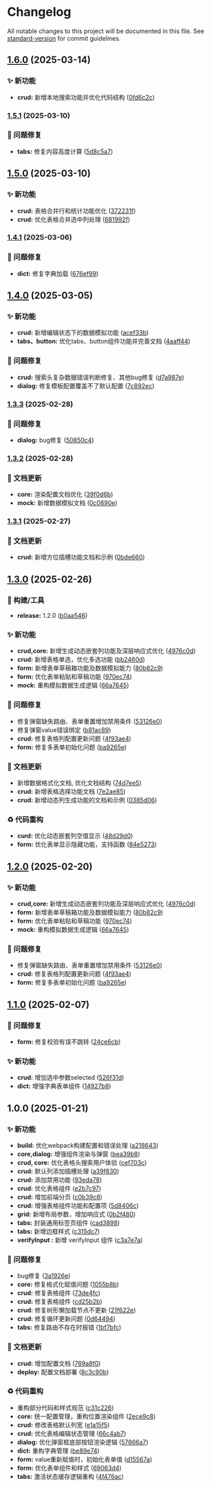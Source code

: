 # Changelog

All notable changes to this project will be documented in this file. See [standard-version](https://github.com/conventional-changelog/standard-version) for commit guidelines.

## [1.6.0](https://github.com/Blade-H1kar1/vue-super-crud/compare/v1.5.1...v1.6.0) (2025-03-14)


### ✨ 新功能

* **crud:** 新增本地搜索功能并优化代码结构 ([0fd6c2c](https://github.com/Blade-H1kar1/vue-super-crud/commit/0fd6c2ca0c62d5c26a2b9bf7f976cc39561e4ce7))

### [1.5.1](https://github.com/Blade-H1kar1/vue-super-crud/compare/v1.5.0...v1.5.1) (2025-03-10)


### 🐛 问题修复

* **tabs:** 修复内容高度计算 ([5d8c5a7](https://github.com/Blade-H1kar1/vue-super-crud/commit/5d8c5a71c84781f93b7f0f4321492cf67984c5c7))

## [1.5.0](https://github.com/Blade-H1kar1/vue-super-crud/compare/v1.4.1...v1.5.0) (2025-03-10)


### ✨ 新功能

* **crud:** 表格合并行和统计功能优化 ([372231f](https://github.com/Blade-H1kar1/vue-super-crud/commit/372231f2e0c55aab1c4c6a987d31331b90ad79ab))
* **crud:** 优化表格合并选中列处理 ([681992f](https://github.com/Blade-H1kar1/vue-super-crud/commit/681992f8d8225c88c49045129aaec7c8fb17708c))

### [1.4.1](https://github.com/Blade-H1kar1/vue-super-crud/compare/v1.4.0...v1.4.1) (2025-03-06)


### 🐛 问题修复

* **dict:** 修复字典加载 ([676ef99](https://github.com/Blade-H1kar1/vue-super-crud/commit/676ef9982a6130fd1f3302b2014ece0e29c4ba87))

## [1.4.0](https://github.com/Blade-H1kar1/vue-super-crud/compare/v1.3.3...v1.4.0) (2025-03-05)


### ✨ 新功能

* **crud:** 新增编辑状态下的数据模拟功能 ([acef33b](https://github.com/Blade-H1kar1/vue-super-crud/commit/acef33b034d1c8f37822677737752873b16dd2b7))
* **tabs、button:** 优化tabs、button组件功能并完善文档 ([4aaff44](https://github.com/Blade-H1kar1/vue-super-crud/commit/4aaff44602ef1e354d1dcd59ea695b62d0e4afbf))


### 🐛 问题修复

* **crud:**  搜索头复杂数据错误判断修复、其他bug修复 ([d7a987e](https://github.com/Blade-H1kar1/vue-super-crud/commit/d7a987e44b1ad7d89c3bff84999fbe987ea92033))
* **dialog:** 修复模板配置覆盖不了默认配置 ([7c892ec](https://github.com/Blade-H1kar1/vue-super-crud/commit/7c892ec7bbff2547cd5931e55c048076db486006))

### [1.3.3](https://github.com/Blade-H1kar1/vue-super-crud/compare/v1.3.2...v1.3.3) (2025-02-28)


### 🐛 问题修复

* **dialog:** bug修复 ([50850c4](https://github.com/Blade-H1kar1/vue-super-crud/commit/50850c4e19d71b1ac72ecff00e267287007eee98))

### [1.3.2](https://github.com/Blade-H1kar1/vue-super-crud/compare/v1.3.1...v1.3.2) (2025-02-28)


### 📝 文档更新

* **core:** 渲染配置文档优化 ([39f0d6b](https://github.com/Blade-H1kar1/vue-super-crud/commit/39f0d6bd8e7854ab22aae7d3bdd67bb799954be0))
* **mock:** 新增数据模拟文档 ([0c0890e](https://github.com/Blade-H1kar1/vue-super-crud/commit/0c0890e1f09f00c8d5b5cbc25ad9cbc40cbedf2f))

### [1.3.1](https://github.com/Blade-H1kar1/vue-super-crud/compare/v1.3.0...v1.3.1) (2025-02-27)


### 📝 文档更新

* **crud:** 新增方位插槽功能文档和示例 ([0bde660](https://github.com/Blade-H1kar1/vue-super-crud/commit/0bde660222047468540178524f9e6954f44b802e))

## [1.3.0](https://github.com/Blade-H1kar1/vue-super-crud/compare/v1.1.0...v1.3.0) (2025-02-26)


### 🚀 构建/工具

* **release:** 1.2.0 ([b0aa546](https://github.com/Blade-H1kar1/vue-super-crud/commit/b0aa546a917539260531bab28903ec55375b60b0))


### ✨ 新功能

* **crud,core:** 新增生成动态嵌套列功能及深层响应式优化 ([4976c0d](https://github.com/Blade-H1kar1/vue-super-crud/commit/4976c0d3feef8ecb189504df819796536bebcf57))
* **crud:** 新增表格单选，优化多选功能 ([bb2460d](https://github.com/Blade-H1kar1/vue-super-crud/commit/bb2460dfba4ddd37e08839826d1b68064b72bd09))
* **form:** 新增表单草稿箱功能及数据模拟能力 ([80b82c9](https://github.com/Blade-H1kar1/vue-super-crud/commit/80b82c91f164d77b0cd6609209ff39b0c28d49d9))
* **form:** 优化表单粘贴和草稿功能 ([970ec74](https://github.com/Blade-H1kar1/vue-super-crud/commit/970ec74ec56e43635b1c5328940cdc59af3b3bdd))
* **mock:** 重构模拟数据生成逻辑 ([66a7645](https://github.com/Blade-H1kar1/vue-super-crud/commit/66a76454d85d473800bc9f3554252dc4ef3e039c))


### 🐛 问题修复

* 修复弹窗缺失路由、表单重置增加禁用条件 ([53126e0](https://github.com/Blade-H1kar1/vue-super-crud/commit/53126e0c4ea0e3f3e89d1f1c5addd848c818a1a0))
* 修复弹窗value错误绑定 ([b81ac89](https://github.com/Blade-H1kar1/vue-super-crud/commit/b81ac890cd3491508111d2a881167b5bafeb2642))
* **crud:** 修复表格列配置更新问题 ([4f93ae4](https://github.com/Blade-H1kar1/vue-super-crud/commit/4f93ae4b0f410a88af78cdd55dfa709127223178))
* **form:** 修复多表单初始化问题 ([ba9265e](https://github.com/Blade-H1kar1/vue-super-crud/commit/ba9265ebaeb3a85f34b5a8f7a01a82c1cf9ba465))


### 📝 文档更新

* 新增数据格式化文档, 优化文档结构 ([74d7ee5](https://github.com/Blade-H1kar1/vue-super-crud/commit/74d7ee5b62bc9e40b69b030fc202896d644bf1ca))
* **crud:** 新增表格选择功能文档 ([7e2ae85](https://github.com/Blade-H1kar1/vue-super-crud/commit/7e2ae857f6b88723eff7f61dbedebb0fa965f6f0))
* **crud:** 新增动态列生成功能的文档和示例 ([0385d06](https://github.com/Blade-H1kar1/vue-super-crud/commit/0385d063ed5a4bc5fc5a8428b8ba3dc5fbae8fa8))


### ♻️ 代码重构

* **curd:** 优化动态嵌套列空值显示 ([48d29d0](https://github.com/Blade-H1kar1/vue-super-crud/commit/48d29d0db9b4c1a399a4c32fdbb919dc36b57f37))
* **form:** 优化表单显示隐藏功能，支持函数 ([84e5273](https://github.com/Blade-H1kar1/vue-super-crud/commit/84e52737bef4b1a58784a6256e92603f1cbaa06e))

## [1.2.0](https://github.com/Blade-H1kar1/vue-super-crud/compare/v1.1.0...v1.2.0) (2025-02-20)


### ✨ 新功能

* **crud,core:** 新增生成动态嵌套列功能及深层响应式优化 ([4976c0d](https://github.com/Blade-H1kar1/vue-super-crud/commit/4976c0d3feef8ecb189504df819796536bebcf57))
* **form:** 新增表单草稿箱功能及数据模拟能力 ([80b82c9](https://github.com/Blade-H1kar1/vue-super-crud/commit/80b82c91f164d77b0cd6609209ff39b0c28d49d9))
* **form:** 优化表单粘贴和草稿功能 ([970ec74](https://github.com/Blade-H1kar1/vue-super-crud/commit/970ec74ec56e43635b1c5328940cdc59af3b3bdd))
* **mock:** 重构模拟数据生成逻辑 ([66a7645](https://github.com/Blade-H1kar1/vue-super-crud/commit/66a76454d85d473800bc9f3554252dc4ef3e039c))


### 🐛 问题修复

* 修复弹窗缺失路由、表单重置增加禁用条件 ([53126e0](https://github.com/Blade-H1kar1/vue-super-crud/commit/53126e0c4ea0e3f3e89d1f1c5addd848c818a1a0))
* **crud:** 修复表格列配置更新问题 ([4f93ae4](https://github.com/Blade-H1kar1/vue-super-crud/commit/4f93ae4b0f410a88af78cdd55dfa709127223178))
* **form:** 修复多表单初始化问题 ([ba9265e](https://github.com/Blade-H1kar1/vue-super-crud/commit/ba9265ebaeb3a85f34b5a8f7a01a82c1cf9ba465))

## [1.1.0](https://github.com/Blade-H1kar1/vue-super-crud/compare/v1.0.0...v1.1.0) (2025-02-07)


### 🐛 问题修复

* **form:** 修复校验有误不跳转 ([24ce6cb](https://github.com/Blade-H1kar1/vue-super-crud/commit/24ce6cbf2e3a3c8c1c3ec7614c9cb11b6df0cb89))


### ✨ 新功能

* **crud:** 增加选中参数selected ([526f31d](https://github.com/Blade-H1kar1/vue-super-crud/commit/526f31d262109e18ac9e8721635628bf93cf7068))
* **dict:** 增强字典表单组件 ([14927b8](https://github.com/Blade-H1kar1/vue-super-crud/commit/14927b85390d0574b00d3f840d652e90c672a8cb))

## 1.0.0 (2025-01-21)


### ✨ 新功能

* **build:** 优化webpack构建配置和错误处理 ([a218643](https://github.com/Blade-H1kar1/vue-super-crud/commit/a218643608df0ef4829cc5b785d6b0846d488130))
* **core,dialog:**  增强组件渲染与弹窗 ([bea39b8](https://github.com/Blade-H1kar1/vue-super-crud/commit/bea39b8f840a03f3bae2844ee06482c730632913))
* **crud, core:** 优化表格头搜索用户体验 ([cef703c](https://github.com/Blade-H1kar1/vue-super-crud/commit/cef703c4fb408bb14ce48897ab2b3cf5a943a525))
* **crud:** 默认列添加插槽处理 ([a39f830](https://github.com/Blade-H1kar1/vue-super-crud/commit/a39f83083e563d05cd98f9324999597ab91a5293))
* **crud:** 添加禁用功能 ([93eda78](https://github.com/Blade-H1kar1/vue-super-crud/commit/93eda78aa37f9ab3356977b808ee19c0bf8d9249))
* **crud:** 优化表格组件 ([e2b7c97](https://github.com/Blade-H1kar1/vue-super-crud/commit/e2b7c979f400a1b23e6a0e155c513a14293c07ea))
* **crud:** 增加前端分页 ([c0b39c8](https://github.com/Blade-H1kar1/vue-super-crud/commit/c0b39c8630206b1d06137c01f078c817784b5e3a))
* **crud:** 增强表格组件功能和配置项 ([5d8406c](https://github.com/Blade-H1kar1/vue-super-crud/commit/5d8406ca03832e7caf50927f364bbb01f9c546fb))
* **grid:** 新增布局参数，增加响应式 ([0b2f480](https://github.com/Blade-H1kar1/vue-super-crud/commit/0b2f48079956b7169016b1844ce51ff7e07f6f86))
* **tabs:** 封装通用标签页组件 ([cad3898](https://github.com/Blade-H1kar1/vue-super-crud/commit/cad3898708bdf560b8aa2e21acd2e633d03b0525))
* **tabs:** 新增边框样式 ([c315dc7](https://github.com/Blade-H1kar1/vue-super-crud/commit/c315dc731cbf711713d78429dfa53eb88e5cace4))
* **verifyInput :** 新增 verifyInput 组件 ([c3a7e7a](https://github.com/Blade-H1kar1/vue-super-crud/commit/c3a7e7a3b6df2d30189daa4cc3489f8bf37902a5))


### 🐛 问题修复

* bug修复 ([3a1926e](https://github.com/Blade-H1kar1/vue-super-crud/commit/3a1926e2c21e7b84add1afa54efd1c72753d70c6))
* **core:** 修复格式化赋值问题 ([1055b8b](https://github.com/Blade-H1kar1/vue-super-crud/commit/1055b8b114665140c3bec1b59b905210efcbe217))
* **crud:** 修复表格组件 ([73de4fc](https://github.com/Blade-H1kar1/vue-super-crud/commit/73de4fc4df4d557cda3ed31201dc2e2e89ac521b))
* **crud:** 修复表格组件 ([cd25b2b](https://github.com/Blade-H1kar1/vue-super-crud/commit/cd25b2b492600fe5053855bf9315460fc286bda7))
* **crud:** 修复树形懒加载节点不更新 ([21f622e](https://github.com/Blade-H1kar1/vue-super-crud/commit/21f622e51efde5c7d29f757f9ba6774f9855ad48))
* **crud:** 修复循环更新问题 ([0d64494](https://github.com/Blade-H1kar1/vue-super-crud/commit/0d64494536b24e993a501b93a2a790a2ae30048e))
* **tabs:** 修复路由不存在时报错 ([1bf7bfc](https://github.com/Blade-H1kar1/vue-super-crud/commit/1bf7bfc1db53e51fc8ee6fce04ffe60d1ddb9371))


### 📝 文档更新

* **crud:** 增加配置文档 ([769a8f0](https://github.com/Blade-H1kar1/vue-super-crud/commit/769a8f0e7e0084ff2605ea637db0166febbfe83f))
* **deploy:** 配置文档部署 ([8c3c90b](https://github.com/Blade-H1kar1/vue-super-crud/commit/8c3c90ba8131a45146b9bc572806fa31346ff9ce))


### ♻️ 代码重构

* 重构部分代码和样式规范 ([c31c226](https://github.com/Blade-H1kar1/vue-super-crud/commit/c31c226e4d6f7c3a0dc2d95d6db5fa9148f4b7ee))
* **core:** 统一配置管理，重构位置渲染组件 ([2ece9c8](https://github.com/Blade-H1kar1/vue-super-crud/commit/2ece9c8e49dd8d51a6183680244d3b25686927dc))
* **crud:** 修改表格默认列宽 ([e1a15f5](https://github.com/Blade-H1kar1/vue-super-crud/commit/e1a15f528517f2c80495b54a2d1915628c88d43d))
* **crud:** 优化表格编辑状态管理 ([66c4ab7](https://github.com/Blade-H1kar1/vue-super-crud/commit/66c4ab7c98d35df3568a91599df819a68a376a70))
* **dialog:** 优化弹窗框底部按钮渲染逻辑 ([57866a7](https://github.com/Blade-H1kar1/vue-super-crud/commit/57866a7d78b966fd60a6a44720ae2c4d4d391bd3))
* **dict:** 重构字典管理 ([be89e74](https://github.com/Blade-H1kar1/vue-super-crud/commit/be89e7438b553307a415e1694914c82d393947b2))
* **form:**  value重新赋值时，初始化表单值 ([d15567a](https://github.com/Blade-H1kar1/vue-super-crud/commit/d15567a6716f0c2c51a9d070d5d2b69a98d55ea7))
* **form:** 优化表单组件和样式 ([69063d4](https://github.com/Blade-H1kar1/vue-super-crud/commit/69063d4ab4c05940202a0353db8902cbd555ea7b))
* **tabs:** 激活状态缓存逻辑重构 ([4f476ac](https://github.com/Blade-H1kar1/vue-super-crud/commit/4f476acc5013c05c3b2be9332ad4109cb02b2189))
